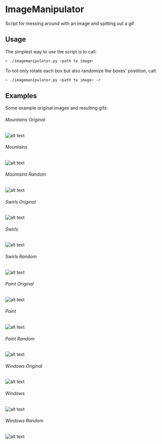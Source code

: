 # ImageManipulator
Script for messing around with an image and spitting out a gif

## Usage
The simplest way to use the script is to call:
```bash
> ./imagemanipulator.py <path to image>
```

To not only rotate each box but also randomize the boxes' postition, call:
```bash
> ./imagemanipulator.py <path to image> -r
```

## Examples
Some example original images and resulting gifs:

###### Mountains Original
![alt text](https://github.com/jollex/ImageManipulator/raw/master/examples/mountains.jpeg "Mountains Original")
###### Mountains
![alt text](https://github.com/jollex/ImageManipulator/raw/master/examples/mountains.gif "Mountains")
###### Mountains Random
![alt text](https://github.com/jollex/ImageManipulator/raw/master/examples/mountains-random.gif "Mountains Random")

###### Swirls Original
![alt text](https://github.com/jollex/ImageManipulator/raw/master/examples/swirls.jpeg "Swirls Original")
###### Swirls
![alt text](https://github.com/jollex/ImageManipulator/raw/master/examples/swirls.gif "Swirls")
###### Swirls Random
![alt text](https://github.com/jollex/ImageManipulator/raw/master/examples/swirls-random.gif "Swirls Random")

###### Paint Original
![alt text](https://github.com/jollex/ImageManipulator/raw/master/examples/paint.jpeg "Paint Original")
###### Paint
![alt text](https://github.com/jollex/ImageManipulator/raw/master/examples/paint.gif "Paint")
###### Paint Random
![alt text](https://github.com/jollex/ImageManipulator/raw/master/examples/paint-random.gif "Paint Random")

###### Windows Original
![alt text](https://github.com/jollex/ImageManipulator/raw/master/examples/windows.jpeg "Windows Original")
###### Windows
![alt text](https://github.com/jollex/ImageManipulator/raw/master/examples/windows.gif "Windows")
###### Windows Random
![alt text](https://github.com/jollex/ImageManipulator/raw/master/examples/windows-random.gif "Windows Random")
